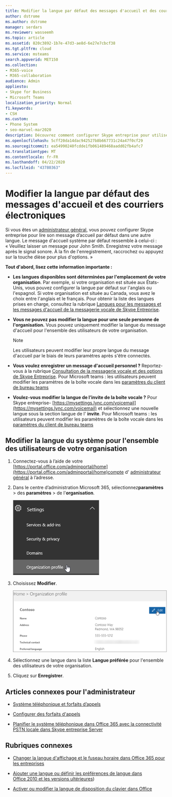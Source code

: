 ```yaml
---
title: Modifier la langue par défaut des messages d'accueil et des courriers électroniques
author: dstrome
ms.author: dstrome
manager: serdars
ms.reviewer: wasseemh
ms.topic: article
ms.assetid: 820c3892-1b7e-47d3-ae8d-6e27e7cbcf38
ms.tgt.pltfrm: cloud
ms.service: msteams
search.appverid: MET150
ms.collection:
- M365-voice
- M365-collaboration
audience: Admin
appliesto:
- Skype for Business
- Microsoft Teams
localization_priority: Normal
f1.keywords:
- CSH
ms.custom:
- Phone System
- seo-marvel-mar2020
description: Découvrez comment configurer Skype entreprise pour utiliser une autre langue pour le message d’accueil de la boîte vocale par défaut de votre organisation.
ms.openlocfilehash: 5cff20da14dac942527b8b667731c24a47f0cf29
ms.sourcegitcommit: ea54990240fcdde1fb061489468aadd02fb4afc7
ms.translationtype: MT
ms.contentlocale: fr-FR
ms.lasthandoff: 04/22/2020
ms.locfileid: "43780363"
---
```

# <a name="change-the-default-language-for-greetings-and-emails"></a>Modifier la langue par défaut des messages d'accueil et des courriers électroniques

Si vous êtes un [administrateur général](https://support.office.com/article/da585eea-f576-4f55-a1e0-87090b6aaa9d), vous pouvez configurer Skype entreprise pour lire son message d’accueil par défaut dans une autre langue. Le message d'accueil système par défaut ressemble à celui-ci : « Veuillez laisser un message pour John Smith. Enregistrez votre message après le signal sonore. À la fin de l'enregistrement, raccrochez ou appuyez sur la touche dièse pour plus d'options. » 
  
 **Tout d'abord, lisez cette information importante :**
  
- **Les langues disponibles sont déterminées par l'emplacement de votre organisation**. Par exemple, si votre organisation est située aux États-Unis, vous pouvez configurer la langue par défaut sur l'anglais ou l'espagnol. Si votre organisation est située au Canada, vous avez le choix entre l'anglais et le français. Pour obtenir la liste des langues prises en charge, consultez la rubrique [Langues pour les messages et les messages d'accueil de la messagerie vocale de Skype Entreprise](languages-for-voicemail-greetings-and-messages.md).
    
- **Vous ne pouvez pas modifier la langue pour une seule personne de l'organisation.** Vous pouvez uniquement modifier la langue du message d'accueil pour l'ensemble des utilisateurs de votre organisation.
    
    > [!NOTE]
    > Les utilisateurs peuvent modifier leur propre langue du message d'accueil par le biais de leurs paramètres après s'être connectés. 
  
- **Vous voulez enregistrer un message d'accueil personnel ?** Reportez-vous à la rubrique [Consultation de la messagerie vocale et des options de Skype Entreprise](https://support.office.com/article/2deea7f8-831f-4e85-a0d4-b34da55945a8). Pour Microsoft teams : les utilisateurs peuvent modifier les paramètres de la boîte vocale dans les [paramètres du client de bureau teams](https://support.office.com/article/manage-your-call-settings-in-teams-456cb611-3477-496f-b31a-6ab752a7595f)

- **Voulez-vous modifier la langue de l’invite de la boîte vocale ?** Pour Skype entreprise- [https://mysettings.lync.com/voicemail](https://mysettings.lync.com/voicemail) et sélectionnez une nouvelle langue sous la section langue de l' **invite**. Pour Microsoft teams : les utilisateurs peuvent modifier les paramètres de la boîte vocale dans les [paramètres du client de bureau teams](https://support.office.com/article/manage-your-call-settings-in-teams-456cb611-3477-496f-b31a-6ab752a7595f)
    
## <a name="change-the-system-language-for-everyone-in-your-organization"></a>Modifier la langue du système pour l'ensemble des utilisateurs de votre organisation

1. Connectez-vous à l’aide de votre [https://portal.office.com/adminportal/home](https://portal.office.com/adminportal/home)compte d' [administrateur général](https://support.office.com/article/da585eea-f576-4f55-a1e0-87090b6aaa9d) à l’adresse. 
    
2. Dans le centre d’administration Microsoft 365, sélectionnez**paramètres** > des **paramètres** > de l'**organisation**. 
    
     ![Capture d’écran montrant la sélection des paramètres, puis le profil de l’organisation.](media/9d9de520-bb84-409f-9417-96bd8ec86c48.png)
  
3. Choisissez **Modifier**.
    
    ![Capture d’écran montrant l’option modifier.](media/e4a0b09d-2b68-4bc8-a0d3-230939843ee2.png)
  
4. Sélectionnez une langue dans la liste **Langue préférée** pour l'ensemble des utilisateurs de votre organisation.
    
5. Cliquez sur **Enregistrer**.
    
## <a name="related-articles-for-the-admin"></a>Articles connexes pour l'administrateur

- [Système téléphonique et forfaits d’appels](calling-plan-landing-page.md)
    
- [Configurer des forfaits d'appels](set-up-calling-plans.md)
    
- [Planifier le système téléphonique dans Office 365 avec la connectivité PSTN locale dans Skype entreprise Server](https://go.microsoft.com/fwlink/?LinkId=717947)
    
## <a name="related-topics"></a>Rubriques connexes

- [Changer la langue d'affichage et le fuseau horaire dans Office 365 pour les entreprises](https://support.office.com/article/Change-your-display-language-and-time-zone-in-Office-365-for-Business-6f238bff-5252-441e-b32b-655d5d85d15b)
    
- [Ajouter une langue ou définir les préférences de langue dans Office 2010 et les versions ultérieures](https://support.office.com/article/Add-a-language-or-set-language-preferences-in-Office-663d9d94-ca99-4a0d-973e-7c4a6b8a827d))
    
- [Activer ou modifier la langue de disposition du clavier dans Office](https://support.office.com/article/Enable-or-change-a-keyboard-layout-language-1c2242c0-fe15-4bc3-99bc-535de6f4f258)
    
  
 
